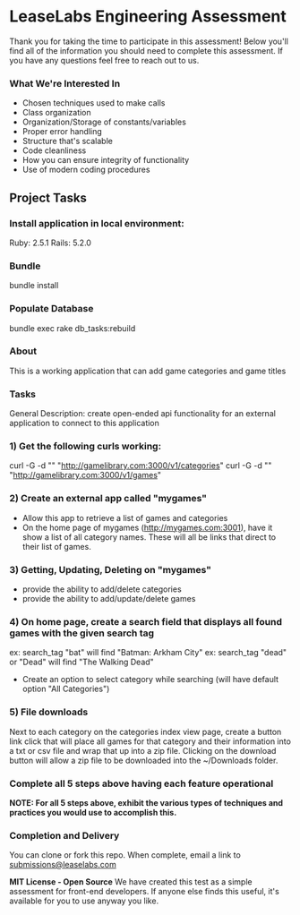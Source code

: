 # LeaseLabs Engineering Assessment
Thank you for taking the time to participate in this assessment! Below you'll find all of the information you should need to complete this assessment. If you have any questions feel free to reach out to us.

### What We're Interested In

* Chosen techniques used to make calls
* Class organization
* Organization/Storage of constants/variables
* Proper error handling
* Structure that's scalable
* Code cleanliness
* How you can ensure integrity of functionality
* Use of modern coding procedures

## Project Tasks ##
### Install application in local environment:
  Ruby: 2.5.1
  Rails: 5.2.0

### Bundle
  bundle install

### Populate Database
  bundle exec rake db_tasks:rebuild

### About
  This is a working application that can add game categories and game titles

### Tasks
  General Description: create open-ended api functionality for an external application to connect to this application

### 1) Get the following curls working:
  curl -G -d "" "http://gamelibrary.com:3000/v1/categories"
  curl -G -d "" "http://gamelibrary.com:3000/v1/games"

### 2) Create an external app called "mygames"
  - Allow this app to retrieve a list of games and categories
  - On the home page of mygames (http://mygames.com:3001), have it show a list of all category names. These will all be links that direct to their list of games.

### 3) Getting, Updating, Deleting on "mygames"
  - provide the ability to add/delete categories
  - provide the ability to add/update/delete games

### 4) On home page, create a search field that displays all found games with the given search tag
  ex: search_tag "bat" will find "Batman: Arkham City"
  ex: search_tag "dead" or "Dead" will find "The Walking Dead"
  - Create an option to select category while searching (will have default option "All Categories")

### 5) File downloads
  Next to each category on the categories index view page, create a button link click that will place all games for that category and their information into a txt or csv file and wrap that up into a zip file.  Clicking on the download button will allow a zip file to be downloaded into the ~/Downloads folder.

### Complete all 5 steps above having each feature operational

**NOTE: For all 5 steps above, exhibit the various types of techniques and practices you would use to accomplish this.**

### Completion and Delivery
You can clone or fork this repo. When complete, email a link to submissions@leaselabs.com

**MIT License - Open Source** We have created this test as a simple assessment for front-end developers. If anyone else finds this useful, it's available for you to use anyway you like.
